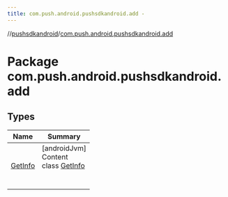 ```yaml
---
title: com.push.android.pushsdkandroid.add -
---
```

//[pushsdkandroid](../index.md)/[com.push.android.pushsdkandroid.add](index.md)



# Package com.push.android.pushsdkandroid.add  


## Types  
  
|  Name|  Summary| 
|---|---|
| <a name="com.push.android.pushsdkandroid.add/GetInfo///PointingToDeclaration/"></a>[GetInfo](-get-info/index.md)| <a name="com.push.android.pushsdkandroid.add/GetInfo///PointingToDeclaration/"></a>[androidJvm]  <br>Content  <br>class [GetInfo](-get-info/index.md)  <br><br><br>

